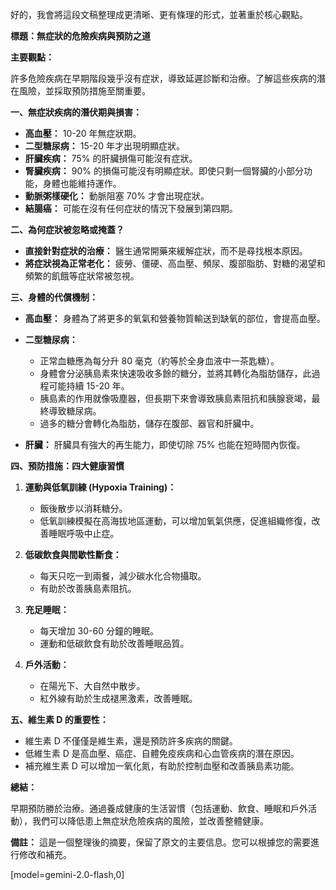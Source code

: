 好的，我會將這段文稿整理成更清晰、更有條理的形式，並著重於核心觀點。

**標題：無症狀的危險疾病與預防之道**

**主要觀點：**

許多危險疾病在早期階段幾乎沒有症狀，導致延遲診斷和治療。了解這些疾病的潛在風險，並採取預防措施至關重要。

**一、無症狀疾病的潛伏期與損害：**

*   **高血壓：** 10-20 年無症狀期。
*   **二型糖尿病：** 15-20 年才出現明顯症狀。
*   **肝臟疾病：** 75% 的肝臟損傷可能沒有症狀。
*   **腎臟疾病：** 90% 的損傷可能沒有明顯症狀。即使只剩一個腎臟的小部分功能，身體也能維持運作。
*   **動脈粥樣硬化：** 動脈阻塞 70% 才會出現症狀。
*   **結腸癌：** 可能在沒有任何症狀的情況下發展到第四期。

**二、為何症狀被忽略或掩蓋？**

*   **直接針對症狀的治療：** 醫生通常開藥來緩解症狀，而不是尋找根本原因。
*   **將症狀視為正常老化：** 疲勞、僵硬、高血壓、頻尿、腹部脂肪、對糖的渴望和頻繁的飢餓等症狀常被忽視。

**三、身體的代償機制：**

*   **高血壓：** 身體為了將更多的氧氣和營養物質輸送到缺氧的部位，會提高血壓。
*   **二型糖尿病：**

    *   正常血糖應為每分升 80 毫克（約等於全身血液中一茶匙糖）。
    *   身體會分泌胰島素來快速吸收多餘的糖分，並將其轉化為脂肪儲存，此過程可能持續 15-20 年。
    *   胰島素的作用就像吸塵器，但長期下來會導致胰島素阻抗和胰腺衰竭，最終導致糖尿病。
    *   過多的糖分會轉化為脂肪，儲存在腹部、器官和肝臟中。
*   **肝臟：** 肝臟具有強大的再生能力，即使切除 75% 也能在短時間內恢復。

**四、預防措施：四大健康習慣**

1.  **運動與低氧訓練 (Hypoxia Training)：**

    *   飯後散步以消耗糖分。
    *   低氧訓練模擬在高海拔地區運動，可以增加氧氣供應，促進組織修復，改善睡眠呼吸中止症。
2.  **低碳飲食與間歇性斷食：**

    *   每天只吃一到兩餐，減少碳水化合物攝取。
    *   有助於改善胰島素阻抗。
3.  **充足睡眠：**

    *   每天增加 30-60 分鐘的睡眠。
    *   運動和低碳飲食有助於改善睡眠品質。
4.  **戶外活動：**

    *   在陽光下、大自然中散步。
    *   紅外線有助於生成褪黑激素，改善睡眠。

**五、維生素 D 的重要性：**

*   維生素 D 不僅僅是維生素，還是預防許多疾病的關鍵。
*   低維生素 D 是高血壓、癌症、自體免疫疾病和心血管疾病的潛在原因。
*   補充維生素 D 可以增加一氧化氮，有助於控制血壓和改善胰島素功能。

**總結：**

早期預防勝於治療。通過養成健康的生活習慣（包括運動、飲食、睡眠和戶外活動），我們可以降低患上無症狀危險疾病的風險，並改善整體健康。

**備註：** 這是一個整理後的摘要，保留了原文的主要信息。您可以根據您的需要進行修改和補充。

[model=gemini-2.0-flash,0]
